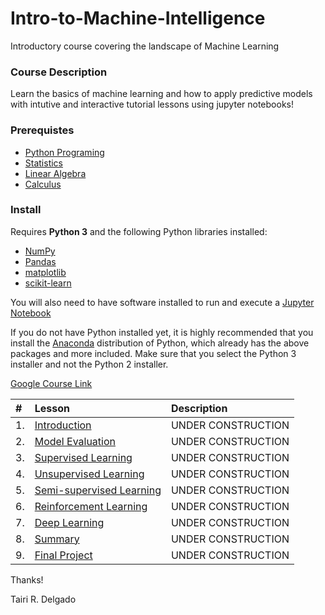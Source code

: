 # Intro-to-Machine-Intelligence
Introductory course covering the landscape of Machine Learning

### Course Description
Learn the basics of machine learning and how to apply predictive models with intutive and interactive tutorial lessons using jupyter notebooks!

### Prerequistes
- [Python Programing](https://www.python.org/)
- [Statistics](https://www.khanacademy.org/math/statistics-probability)
- [Linear Algebra](https://www.khanacademy.org/math/linear-algebra)
- [Calculus](https://www.khanacademy.org/math/ap-calculus-ab)

### Install

Requires **Python 3** and the following Python libraries installed:

- [NumPy](http://www.numpy.org/)
- [Pandas](http://pandas.pydata.org/)
- [matplotlib](http://matplotlib.org/)
- [scikit-learn](http://scikit-learn.org/stable/)

You will also need to have software installed to run and execute a [Jupyter Notebook](http://ipython.org/notebook.html)

If you do not have Python installed yet, it is highly recommended that you install the [Anaconda](http://continuum.io/downloads) distribution of Python, which already has the above packages and more included. Make sure that you select the Python 3 installer and not the Python 2 installer.

[Google Course Link](https://classroom.google.com/c/MTE0OTE5NTA1NjNa)

|  #  | Lesson         | Description |
| :---- | :------------- | :------------------------------------------------------------------------------------- |
| 1. | [Introduction](http://name.ipynb) | UNDER CONSTRUCTION |
| 2. | [Model Evaluation](http://name.ipynb) | UNDER CONSTRUCTION |
| 3. | [Supervised Learning](http://name.ipynb) | UNDER CONSTRUCTION |
| 4. | [Unsupervised Learning](http://name.ipynb) | UNDER CONSTRUCTION |
| 5. | [Semi-supervised Learning](http://name.ipynb)| UNDER CONSTRUCTION |
| 6. | [Reinforcement Learning](http://name.ipynb) | UNDER CONSTRUCTION |
| 7. | [Deep Learning](http://name.ipynb) | UNDER CONSTRUCTION |
| 8. | [Summary](http://name.ipynb) | UNDER CONSTRUCTION |
| 9. | [Final Project](http://name.ipynb) | UNDER CONSTRUCTION |

Thanks!

Tairi R. Delgado
